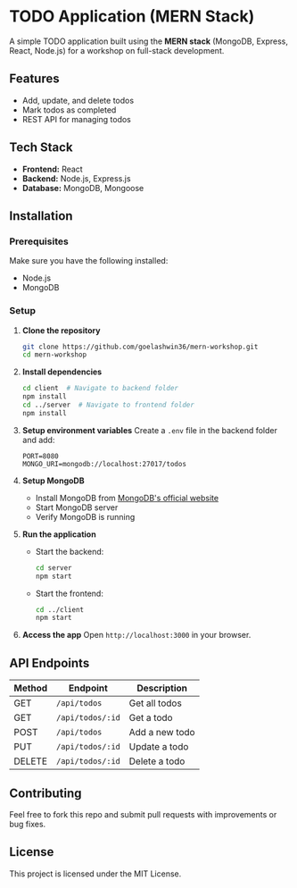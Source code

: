 # TODO Application (MERN Stack)

A simple TODO application built using the **MERN stack** (MongoDB, Express, React, Node.js) for a workshop on full-stack development.

## Features
- Add, update, and delete todos
- Mark todos as completed
- REST API for managing todos

## Tech Stack
- **Frontend:** React
- **Backend:** Node.js, Express.js
- **Database:** MongoDB, Mongoose

## Installation

### Prerequisites
Make sure you have the following installed:
- Node.js
- MongoDB

### Setup
1. **Clone the repository**
   ```sh
   git clone https://github.com/goelashwin36/mern-workshop.git
   cd mern-workshop
   ```

2. **Install dependencies**
   ```sh
   cd client  # Navigate to backend folder
   npm install
   cd ../server  # Navigate to frontend folder
   npm install
   ```

3. **Setup environment variables**
   Create a `.env` file in the backend folder and add:
   ```env
   PORT=8080
   MONGO_URI=mongodb://localhost:27017/todos
   ```
4. **Setup MongoDB**
   - Install MongoDB from [MongoDB's official website](https://www.mongodb.com/try/download/community)
   - Start MongoDB server
   - Verify MongoDB is running

5. **Run the application**
   - Start the backend:
     ```sh
     cd server
     npm start
     ```
   - Start the frontend:
     ```sh
     cd ../client
     npm start
     ```

6. **Access the app**
   Open `http://localhost:3000` in your browser.

## API Endpoints
| Method | Endpoint         | Description           |
|--------|----------------|-------------------------|
| GET    | `/api/todos`    | Get all todos          |
| GET    | `/api/todos/:id`| Get a todo             |
| POST   | `/api/todos`    | Add a new todo         |
| PUT    | `/api/todos/:id`| Update a todo          |
| DELETE | `/api/todos/:id`| Delete a todo          |

## Contributing
Feel free to fork this repo and submit pull requests with improvements or bug fixes.

## License
This project is licensed under the MIT License.

